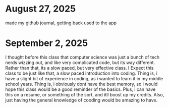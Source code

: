 # August 27, 2025
made my github journal, getting back used to the app

# September 2, 2025
I thought before this class that computer science was just a bunch of tech nerds wizzing out, and like very complicated code, but its way different. Rather than that, its a slow paced, but very effective class. I Expect this class to be just like that, a slow paced introduction into coding. Thing is, i have a slight bit of experience in coding, as i wanted to learn it in my middle school years. Thing is, i obviously dont have the best memory, so i would hope this class would be a good reminder of the basics. Plus, i can have this on a resume, or something of the sort, and itll boost up my credits. Also, just having the general knowledge of cooding would be amazing to have.
